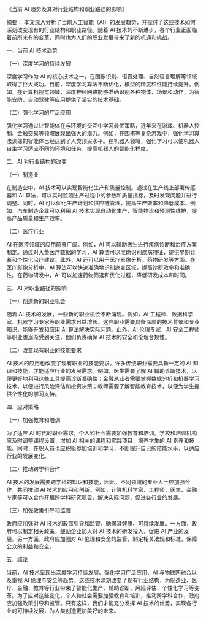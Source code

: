 《当前 AI 趋势及其对行业结构和职业路径的影响》
 
摘要： 本文深入分析了当前人工智能（AI）的发展趋势，并探讨了这些技术如何深刻改变现有的行业结构和职业路径。随着 AI 技术的不断进步，各个行业正面临着前所未有的变革，同时也为人们的职业发展带来了新的机遇和挑战。
 

一、当前 AI 技术趋势
 
（一）深度学习的持续发展
 
深度学习作为 AI 的核心技术之一，在图像识别、语音处理、自然语言理解等领域取得了巨大成功。目前，深度学习算法不断优化，模型的精度和性能持续提升。例如，在计算机视觉领域，深度神经网络能够准确识别各种物体、场景和动作，为智能安防、自动驾驶等应用提供了坚实的技术基础。

（二）强化学习的广泛应用
 
强化学习通过让智能体在与环境的交互中学习最优策略，近年来在游戏、机器人控制、金融交易等领域展现出强大的潜力。例如，在围棋等复杂游戏中，强化学习算法训练的智能体已经达到了人类顶尖水平。在机器人领域，强化学习可以使机器人自主学习适应不同的环境和任务，提高机器人的智能化程度。
 
 
二、AI 对行业结构的改变
 
（一）制造业
 
在制造业中，AI 技术可以实现智能化生产和质量控制。通过在生产线上部署传感器和 AI 算法，可以实时监测生产过程中的参数和质量指标，及时发现问题并进行调整。同时，AI 可以优化生产计划和供应链管理，提高生产效率和降低成本。例如，汽车制造企业可以利用 AI 技术实现自动化生产、智能物流和预测性维护，提高产品质量和生产效率。
 
（二）医疗行业
 
AI 在医疗领域的应用前景广阔。例如，AI 可以辅助医生进行疾病诊断和治疗方案制定。通过对大量医疗数据的学习，AI 算法可以准确识别疾病特征，提供早期诊断和个性化治疗建议。此外，AI 还可以用于医疗影像分析、药物研发等方面。在医疗影像分析中，AI 算法可以快速准确地识别病变区域，提高诊断效率和准确性。在药物研发中，AI 可以加速药物筛选和优化过程，降低研发成本和时间。
 

三、AI 对职业路径的影响
 
（一）创造新的职业机会
 
随着 AI 技术的发展，一些新的职业机会不断涌现。例如，AI 工程师、数据科学家、机器学习专家等职业需求日益增长。这些职业需要具备深厚的技术背景和专业知识，能够开发和应用 AI 算法解决实际问题。此外，AI 伦理专家、AI 安全工程师等职业也逐渐受到关注，他们负责确保 AI 技术的安全和伦理合规性。
 
（二）改变现有职业的技能要求
 
AI 技术的应用也改变了现有职业的技能要求。许多传统职业需要具备一定的 AI 知识和技能，才能适应行业的发展需求。例如，医生需要了解 AI 辅助诊断技术，以便更好地利用这些工具提高诊断准确性；金融从业者需要掌握数据分析和机器学习技术，以便进行风险评估和投资决策；教师需要了解智能教育技术，以便为学生提供个性化的学习支持。
 

四、应对策略
 
（一）加强教育和培训
 
为了适应 AI 时代的职业需求，个人和社会需要加强教育和培训。学校和培训机构应及时调整课程设置，增加 AI 相关的课程和实践项目，培养学生的 AI 素养和技能。同时，在职人员也应积极参加培训和学习，不断提升自己的技能水平，以适应行业的发展变化。
 
（二）推动跨学科合作
 
AI 技术的发展需要跨学科的知识和技能，因此，不同领域的专业人士应加强合作，共同推动 AI 技术的应用和创新。例如，计算机科学家、工程师、医生、金融专家等可以合作开展跨学科研究项目，解决实际问题，促进各行业的发展。
 
（三）加强政策引导和监管
 
政府应加强对 AI 技术的政策引导和监管，确保其健康、可持续发展。一方面，政府可以制定相关政策，鼓励企业加大对 AI 技术的研发投入，促进 AI 产业的发展。另一方面，政府应加强对 AI 伦理和安全的监管，制定相关法规和标准，保障公众的利益和安全。
 
 
五、结论
 
当前，AI 技术呈现出深度学习持续发展、强化学习广泛应用、AI 与物联网融合以及重视 AI 伦理与安全等趋势。这些技术深刻改变了现有行业结构，为制造业、医疗、金融、教育等行业带来了智能化生产、辅助诊断、风险评估、个性化学习等变革。为了应对这些变化，个人和社会需要加强教育和培训，推动跨学科合作，政府应加强政策引导和监管。只有这样，我们才能充分发挥 AI 技术的优势，实现各行业的可持续发展，为人类创造更加美好的未来。